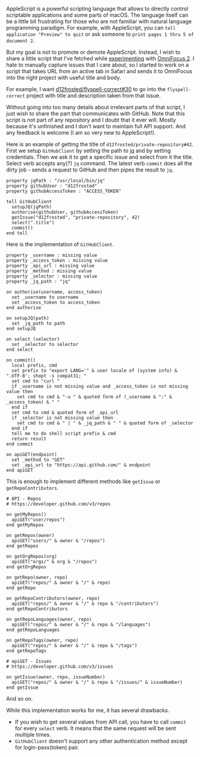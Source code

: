 AppleScript is a powerful scripting language that allows to directly control scriptable applications and some parts of macOS. The language itself can be a little bit frustrating for those who are not familiar with natural language programming paradigm. For example, with AppleScript, you can `tell application "Preview" to quit` or ask someone to `print pages 1 thru 5 of document 2`.

But my goal is not to promote or demote AppleScript. Instead, I wish to share a little script that I've fetched while [experimenting](/being-an-org-mode-addict) with [OmniFocus 2](https://www.omnigroup.com/omnifocus). I hate to manually capture issues that I care about, so I started to work on a script that takes URL from an active tab in Safari and sends it to OmniFocus into the right project with useful title and body.

For example, I want [d12frosted/flyspell-correct#30](https://github.com/d12frosted/flyspell-correct/issues/30) to go into the `flyspell-correct` project with title and description taken from that issue.

<!--more-->

Without going into too many details about irrelevant parts of that script, I just wish to share the part that communicates with GitHub. Note that this script is not part of any repository and I doubt that it ever will. Mostly because it's unfinished and I don't want to maintain full API support. And any feedback is welcome (I am so very new to AppleScript!).

Here is an example of getting the title of `d12frosted/private-repository#42`. First we setup `GitHubClient` by setting the path to [jq](https://stedolan.github.io/jq/) and by setting credentials. Then we ask it to get a specific issue and select from it the title. Select verb accepts any(?) `jq` command. The latest verb `commit` does all the dirty job - sends a request to GitHub and then pipes the result to `jq`.

    property jqPath : "/usr/local/bin/jq"
    property githubUser : "d12frosted"
    property githubAccessToken : "ACCESS_TOKEN"

    tell GitHubClient
      setupJQ(jqPath)
      authorise(githubUser, githubAccessToken)
      getIssue("d12frosted", "private-repository", 42)
      select(".title")
      commit()
    end tell

Here is the implementation of `GitHubClient`.

    property _username : missing value
    property _access_token : missing value
    property _api_url : missing value
    property _method : missing value
    property _selector : missing value
    property _jq_path : "jq"

    on authorise(username, access_token)
      set _username to username
      set _access_token to access_token
    end authorise

    on setupJQ(path)
      set _jq_path to path
    end setupJQ

    on select (selector)
      set _selector to selector
    end select

    on commit()
      local prefix, cmd
      set prefix to "export LANG='" & user locale of (system info) & ".UTF-8'; shopt -s compat31; "
      set cmd to "curl "
      if _username is not missing value and _access_token is not missing value then
        set cmd to cmd & "-u " & quoted form of (_username & ":" & _access_token) & " "
      end if
      set cmd to cmd & quoted form of _api_url
      if _selector is not missing value then
        set cmd to cmd & " | " & _jq_path & " " & quoted form of _selector
      end if
      tell me to do shell script prefix & cmd
      return result
    end commit

    on apiGET(endpoint)
      set _method to "GET"
      set _api_url to "https://api.github.com/" & endpoint
    end apiGET

This is enough to implement different methods like `getIssue` or `getRepoContributors`.

    # API - Repos
    # https://developer.github.com/v3/repos

    on getMyRepos()
      apiGET("user/repos")
    end getMyRepos

    on getRepos(owner)
      apiGET("users/" & owner & "/repos")
    end getRepos

    on getOrgRepos(org)
      apiGET("orgs/" & org & "/repos")
    end getOrgRepos

    on getRepo(owner, repo)
      apiGET("repos/" & owner & "/" & repo)
    end getRepo

    on getRepoContributors(owner, repo)
      apiGET("repos/" & owner & "/" & repo & "/contributors")
    end getRepoContributors

    on getRepoLanguages(owner, repo)
      apiGET("repos/" & owner & "/" & repo & "/languages")
    end getRepoLanguages

    on getRepoTags(owner, repo)
      apiGET("repos/" & owner & "/" & repo & "/tags")
    end getRepoTags

    # apiGET - Issues
    # https://developer.github.com/v3/issues

    on getIssue(owner, repo, issueNumber)
      apiGET("repos/" & owner & "/" & repo & "/issues/" & issueNumber)
    end getIssue

And so on.

While this implementation works for me, it has several drawbacks.

- If you wish to get several values from API call, you have to call `commit` for every `select` verb. It means that the same request will be sent multiple times.
- `GitHubClient` doesn't support any other authentication method except for login-pass(token) pair.
